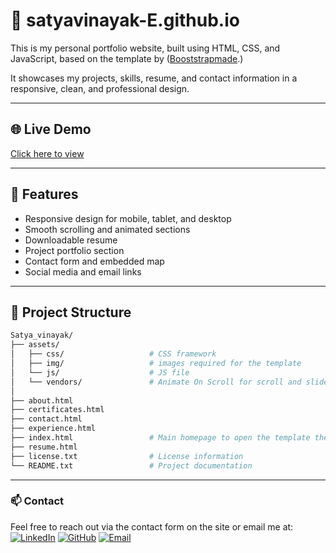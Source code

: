 # 💼 satyavinayak-E.github.io

This is my personal portfolio website, built using HTML, CSS, and JavaScript, based on the template by ([Booststrapmade](https://bootstrapmade.com/).)

It showcases my projects, skills, resume, and contact information in a responsive, clean, and professional design.

---

## 🌐 Live Demo

[Click here to view ](https://satyavinayak-e.github.io/)

---

## 🚀 Features

- Responsive design for mobile, tablet, and desktop
- Smooth scrolling and animated sections
- Downloadable resume
- Project portfolio section
- Contact form and embedded map
- Social media and email links

---

## 📁 Project Structure 
```bash
Satya_vinayak/
├── assets/
│   ├── css/                   # CSS framework
│   ├── img/                   # images required for the template 
│   └── js/                    # JS file
│   └── vendors/               # Animate On Scroll for scroll and slide based animations
│
├── about.html                 
├── certificates.html               
├── contact.html               
├── experience.html               
├── index.html                 # Main homepage to open the template the browser
├── resume.html                
├── license.txt                # License information 
└── README.txt                 # Project documentation 
```
---

### 📫 Contact 
Feel free to reach out via the contact form on the site or email me at:  
[![LinkedIn](https://img.shields.io/badge/LinkedIn-blue?style=flat&logo=linkedin&logoColor=white)](https://www.linkedin.com/in/satya-vinayak-e-65636033b)
[![GitHub](https://img.shields.io/badge/GitHub-black?style=flat&logo=github)](https://github.com/Satyavinayak-E)
[![Email](https://img.shields.io/badge/Email-D14836?style=flat&logo=gmail&logoColor=white)](mailto:satyavinayakerragunta@gmail.com)
